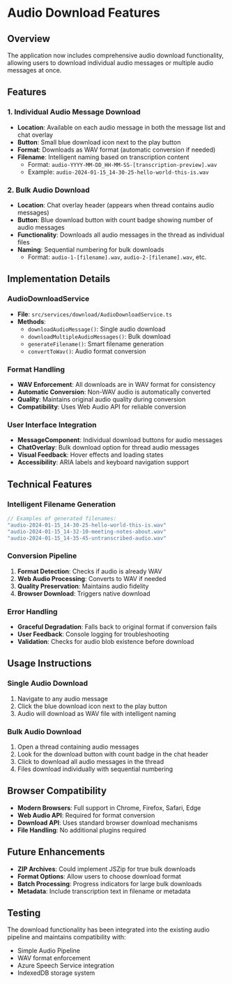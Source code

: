 # Audio Download Features

## Overview
The application now includes comprehensive audio download functionality, allowing users to download individual audio messages or multiple audio messages at once.

## Features

### 1. Individual Audio Message Download
- **Location**: Available on each audio message in both the message list and chat overlay
- **Button**: Small blue download icon next to the play button
- **Format**: Downloads as WAV format (automatic conversion if needed)
- **Filename**: Intelligent naming based on transcription content
  - Format: `audio-YYYY-MM-DD_HH-MM-SS-[transcription-preview].wav`
  - Example: `audio-2024-01-15_14-30-25-hello-world-this-is.wav`

### 2. Bulk Audio Download
- **Location**: Chat overlay header (appears when thread contains audio messages)
- **Button**: Blue download button with count badge showing number of audio messages
- **Functionality**: Downloads all audio messages in the thread as individual files
- **Naming**: Sequential numbering for bulk downloads
  - Format: `audio-1-[filename].wav`, `audio-2-[filename].wav`, etc.

## Implementation Details

### AudioDownloadService
- **File**: `src/services/download/AudioDownloadService.ts`
- **Methods**:
  - `downloadAudioMessage()`: Single audio download
  - `downloadMultipleAudioMessages()`: Bulk download
  - `generateFilename()`: Smart filename generation
  - `convertToWav()`: Audio format conversion

### Format Handling
- **WAV Enforcement**: All downloads are in WAV format for consistency
- **Automatic Conversion**: Non-WAV audio is automatically converted
- **Quality**: Maintains original audio quality during conversion
- **Compatibility**: Uses Web Audio API for reliable conversion

### User Interface Integration
- **MessageComponent**: Individual download buttons for audio messages
- **ChatOverlay**: Bulk download option for thread audio messages
- **Visual Feedback**: Hover effects and loading states
- **Accessibility**: ARIA labels and keyboard navigation support

## Technical Features

### Intelligent Filename Generation
```typescript
// Examples of generated filenames:
"audio-2024-01-15_14-30-25-hello-world-this-is.wav"
"audio-2024-01-15_14-32-10-meeting-notes-about.wav" 
"audio-2024-01-15_14-35-45-untranscribed-audio.wav"
```

### Conversion Pipeline
1. **Format Detection**: Checks if audio is already WAV
2. **Web Audio Processing**: Converts to WAV if needed
3. **Quality Preservation**: Maintains audio fidelity
4. **Browser Download**: Triggers native download

### Error Handling
- **Graceful Degradation**: Falls back to original format if conversion fails
- **User Feedback**: Console logging for troubleshooting
- **Validation**: Checks for audio blob existence before download

## Usage Instructions

### Single Audio Download
1. Navigate to any audio message
2. Click the blue download icon next to the play button
3. Audio will download as WAV file with intelligent naming

### Bulk Audio Download
1. Open a thread containing audio messages
2. Look for the download button with count badge in the chat header
3. Click to download all audio messages in the thread
4. Files download individually with sequential numbering

## Browser Compatibility
- **Modern Browsers**: Full support in Chrome, Firefox, Safari, Edge
- **Web Audio API**: Required for format conversion
- **Download API**: Uses standard browser download mechanisms
- **File Handling**: No additional plugins required

## Future Enhancements
- **ZIP Archives**: Could implement JSZip for true bulk downloads
- **Format Options**: Allow users to choose download format
- **Batch Processing**: Progress indicators for large bulk downloads
- **Metadata**: Include transcription text in filename or metadata

## Testing
The download functionality has been integrated into the existing audio pipeline and maintains compatibility with:
- Simple Audio Pipeline
- WAV format enforcement
- Azure Speech Service integration
- IndexedDB storage system
